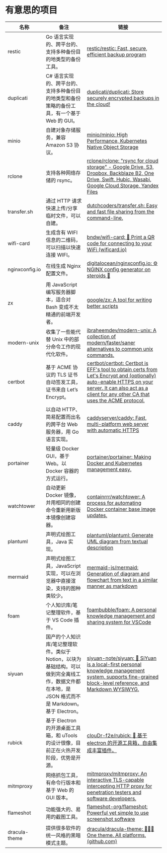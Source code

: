 # 有意思的项目

| 名称           | 备注                                                         | 链接                                                         |
| -------------- | ------------------------------------------------------------ | ------------------------------------------------------------ |
| restic         | Go 语言实现的、跨平台的、支持多种备份目的地类型的备份工具。   | [restic/restic: Fast, secure, efficient backup program](https://github.com/restic/restic) |
| duplicati      | C# 语言实现的、跨平台的、支持多种备份目的地类型和备份策略的备份工具，有一个基于 Web 的 GUI。 | [duplicati/duplicati: Store securely encrypted backups in the cloud!](https://github.com/duplicati/duplicati) |
| minio          | 自建对象存储服务，兼容 Amazon S3 协议。                        | [minio/minio: High Performance, Kubernetes Native Object Storage](https://github.com/minio/minio) |
| rclone         | 支持各种网络存储的 rsync。                                    | [rclone/rclone: "rsync for cloud storage" - Google Drive, S3, Dropbox, Backblaze B2, One Drive, Swift, Hubic, Wasabi, Google Cloud Storage, Yandex Files](https://github.com/rclone/rclone) |
| transfer.sh    | 通过 HTTP 请求快速上传/分享临时文件，可以自建。                | [dutchcoders/transfer.sh: Easy and fast file sharing from the command-line.](https://github.com/dutchcoders/transfer.sh) |
| wifi-card      | 生成含有 WIFI 信息的二维码，可以扫描以快速连接 WIFI。           | [bndw/wifi-card: 📶 Print a QR code for connecting to your WiFi (wificard.io)](https://github.com/bndw/wifi-card) |
| nginxconfig.io | 在线生成 Nginx 配置文件。                                      | [digitalocean/nginxconfig.io: ⚙️ NGINX config generator on steroids 💉](https://github.com/digitalocean/nginxconfig.io) |
| zx             | 用 JavaScript 编写服务器脚本，适合对 Bash 变成不太精通的前端开发者。 | [google/zx: A tool for writing better scripts](https://github.com/google/zx) |
| modern-unix    | 收集了一些能代替 Unix 中的部分命令工作的现代化软件。           | [ibraheemdev/modern-unix: A collection of modern/faster/saner alternatives to common unix commands.](https://github.com/ibraheemdev/modern-unix) |
| certbot        | 基于 ACME 协议的 TLS 证书自动签发工具，证书来自 Let’s Encrypt。   | [certbot/certbot: Certbot is EFF's tool to obtain certs from Let's Encrypt and (optionally) auto-enable HTTPS on your server. It can also act as a client for any other CA that uses the ACME protocol.](https://github.com/certbot/certbot) |
| caddy          | 以自动 HTTP、简易配置而出名的跨平台 Web 服务器，用 Go 语言实现。  | [caddyserver/caddy: Fast, multi-platform web server with automatic HTTPS](https://github.com/caddyserver/caddy) |
| portainer      | 轻量级 Docker GUI，基于 Web。以 Docker 容器的方式运行。          | [portainer/portainer: Making Docker and Kubernetes management easy.](https://github.com/portainer/portainer) |
| watchtower     | 自动更新 Docker 镜像，并用相同的创建命令重新用新版本镜像创建容器。 | [containrrr/watchtower: A process for automating Docker container base image updates.](https://github.com/containrrr/watchtower) |
| plantuml       | 声明式绘图工具，Java 实现。                                   | [plantuml/plantuml: Generate UML diagram from textual description](https://github.com/plantuml/plantuml) |
| mermaid        | 声明式绘图工具，JavaScript 实现，可以在浏览器中直接渲染，支持的图种类较少。 | [mermaid-js/mermaid: Generation of diagram and flowchart from text in a similar manner as markdown](https://github.com/mermaid-js/mermaid) |
| foam           | 个人知识库/笔记整理软件，基于 VS Code 插件。                   | [foambubble/foam: A personal knowledge management and sharing system for VSCode](https://github.com/foambubble/foam) |
| siyuan         | 国产的个人知识库/笔记整理软件。类似于 Notion，以块为基础结构。可以做到完全离线工作，数据文件都在本地，是 JSON 格式而不是 Markdown。基于 Electron。 | [siyuan-note/siyuan: 📕 SiYuan is a local-first personal knowledge management system, supports fine-grained block-level reference, and Markdown WYSIWYG.](https://github.com/siyuan-note/siyuan) |
| rubick         | 基于 Electron 的开源桌面工具箱，和 uTools 的设计很像，目前正在火热开发阶段，优势是开源。 | [clouDr-f2e/rubick: 🔧 基于 electron 的开源工具箱，自由集成丰富插件。](https://github.com/clouDr-f2e/rubick) |
| mitmproxy      | 网络抓包工具，有命令行版本和基于 Web 的 GUI 版本。               | [mitmproxy/mitmproxy: An interactive TLS-capable intercepting HTTP proxy for penetration testers and software developers.](https://github.com/mitmproxy/mitmproxy) |
| flameshot      | 功能强大的、易用的截图工具。                                 | [flameshot-org/flameshot: Powerful yet simple to use screenshot software](https://github.com/flameshot-org/flameshot) |
| dracula-theme  | 提供很多软件的统一风格的黑暗模式主题。                       | [dracula/dracula-theme: 🧛🏻‍♂️ One theme. All platforms. (github.com)](https://github.com/dracula/dracula-theme) |
